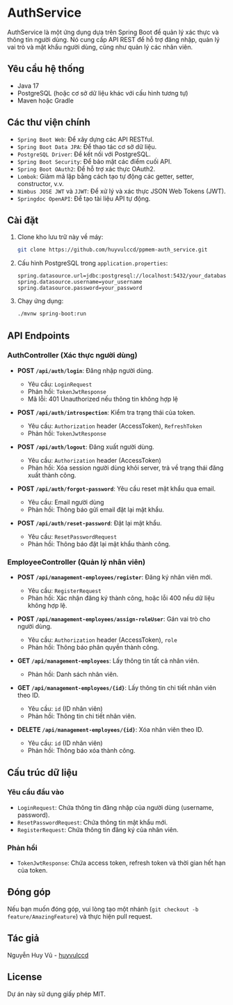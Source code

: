 # AuthService

AuthService là một ứng dụng dựa trên Spring Boot để quản lý xác thực và thông tin người dùng. Nó cung cấp API REST để hỗ trợ đăng nhập, quản lý vai trò và mật khẩu người dùng, cũng như quản lý các nhân viên.

## Yêu cầu hệ thống
- Java 17
- PostgreSQL (hoặc cơ sở dữ liệu khác với cấu hình tương tự)
- Maven hoặc Gradle

## Các thư viện chính
- `Spring Boot Web`: Để xây dựng các API RESTful.
- `Spring Boot Data JPA`: Để thao tác cơ sở dữ liệu.
- `PostgreSQL Driver`: Để kết nối với PostgreSQL.
- `Spring Boot Security`: Để bảo mật các điểm cuối API.
- `Spring Boot OAuth2`: Để hỗ trợ xác thực OAuth2.
- `Lombok`: Giảm mã lặp bằng cách tạo tự động các getter, setter, constructor, v.v.
- `Nimbus JOSE JWT` và `JJWT`: Để xử lý và xác thực JSON Web Tokens (JWT).
- `Springdoc OpenAPI`: Để tạo tài liệu API tự động.

## Cài đặt
1. Clone kho lưu trữ này về máy:
    ```bash
    git clone https://github.com/huyvulccd/ppmem-auth_service.git
    ```

2. Cấu hình PostgreSQL trong `application.properties`:
    ```properties
    spring.datasource.url=jdbc:postgresql://localhost:5432/your_database
    spring.datasource.username=your_username
    spring.datasource.password=your_password
    ```

3. Chạy ứng dụng:
    ```bash
    ./mvnw spring-boot:run
    ```

## API Endpoints

### AuthController (Xác thực người dùng)

- **POST `/api/auth/login`**: Đăng nhập người dùng.
  - Yêu cầu: `LoginRequest`
  - Phản hồi: `TokenJwtResponse`
  - Mã lỗi: 401 Unauthorized nếu thông tin không hợp lệ

- **POST `/api/auth/introspection`**: Kiểm tra trạng thái của token.
  - Yêu cầu: `Authorization` header (AccessToken), `RefreshToken`
  - Phản hồi: `TokenJwtResponse`

- **POST `/api/auth/logout`**: Đăng xuất người dùng.
  - Yêu cầu: `Authorization` header (AccessToken)
  - Phản hồi: Xóa session người dùng khỏi server, trả về trạng thái đăng xuất thành công.

- **POST `/api/auth/forgot-password`**: Yêu cầu reset mật khẩu qua email.
  - Yêu cầu: Email người dùng
  - Phản hồi: Thông báo gửi email đặt lại mật khẩu.

- **POST `/api/auth/reset-password`**: Đặt lại mật khẩu.
  - Yêu cầu: `ResetPasswordRequest`
  - Phản hồi: Thông báo đặt lại mật khẩu thành công.

### EmployeeController (Quản lý nhân viên)

- **POST `/api/management-employees/register`**: Đăng ký nhân viên mới.
  - Yêu cầu: `RegisterRequest`
  - Phản hồi: Xác nhận đăng ký thành công, hoặc lỗi 400 nếu dữ liệu không hợp lệ.

- **POST `/api/management-employees/assign-roleUser`**: Gán vai trò cho người dùng.
  - Yêu cầu: `Authorization` header (AccessToken), `role`
  - Phản hồi: Thông báo phân quyền thành công.

- **GET `/api/management-employees`**: Lấy thông tin tất cả nhân viên.
  - Phản hồi: Danh sách nhân viên.

- **GET `/api/management-employees/{id}`**: Lấy thông tin chi tiết nhân viên theo ID.
  - Yêu cầu: `id` (ID nhân viên)
  - Phản hồi: Thông tin chi tiết nhân viên.

- **DELETE `/api/management-employees/{id}`**: Xóa nhân viên theo ID.
  - Yêu cầu: `id` (ID nhân viên)
  - Phản hồi: Thông báo xóa thành công.

## Cấu trúc dữ liệu

### Yêu cầu đầu vào
- `LoginRequest`: Chứa thông tin đăng nhập của người dùng (username, password).
- `ResetPasswordRequest`: Chứa thông tin mật khẩu mới.
- `RegisterRequest`: Chứa thông tin đăng ký của nhân viên.

### Phản hồi
- `TokenJwtResponse`: Chứa access token, refresh token và thời gian hết hạn của token.
  
## Đóng góp
Nếu bạn muốn đóng góp, vui lòng tạo một nhánh (`git checkout -b feature/AmazingFeature`) và thực hiện pull request.

## Tác giả
Nguyễn Huy Vũ - [huyvulccd](https://github.com/huyvulccd)

## License
Dự án này sử dụng giấy phép MIT.
